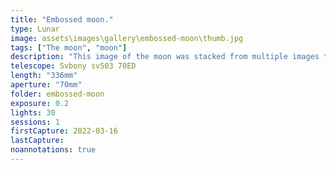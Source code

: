 ```yaml
---
title: "Embossed moon."
type: Lunar
image: assets\images\gallery\embossed-moon\thumb.jpg
tags: ["The moon", "moon"]
description: "This image of the moon was stacked from multiple images taken while it was behind clouds. The layering of clouds give it an embossed appearance."
telescope: Svbony sv503 70ED
length: "336mm"
aperture: "70mm"
folder: embossed-moon
exposure: 0.2
lights: 30
sessions: 1
firstCapture: 2022-03-16
lastCapture:
noannotations: true
---
```

